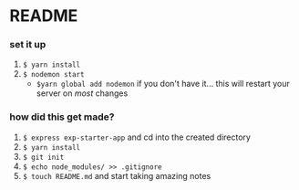 # README

### set it up

1. `$ yarn install`
1. `$ nodemon start`
    * `$yarn global add nodemon` if you don't have it... this will restart your server on *most* changes

### how did this get made?

1. `$ express exp-starter-app` and cd into the created directory
1. `$ yarn install`
1. `$ git init`
1. `$ echo node_modules/ >> .gitignore`
1. `$ touch README.md` and start taking amazing notes
